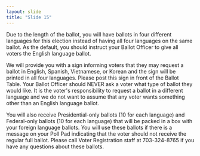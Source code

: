 ```yaml
---
layout: slide
title: "Slide 15"
---
```


Due to the length of the ballot, you will have ballots in four different languages for this election instead of having all four languages on the same ballot. As the default, you should instruct your Ballot Officer to give all voters the English language ballot.

We will provide you with a sign informing voters that they may request a ballot in English, Spanish, Vietnamese, or Korean and the sign will be printed in all four languages. Please post this sign in front of the Ballot Table. Your Ballot Officer should NEVER ask a voter what type of ballot they would like. It is the voter's responsibility to request a ballot in a different language and we do not want to assume that any voter wants something other than an English language ballot.

You will also receive Presidential-only ballots (10 for each language) and Federal-only ballots (10 for each language) that will be packed in a box with your foreign language ballots. You will use these ballots if there is a message on your Poll Pad indicating that the voter should not receive the regular full ballot. Please call Voter Registration staff at 703-324-8765 if you have any questions about these ballots.